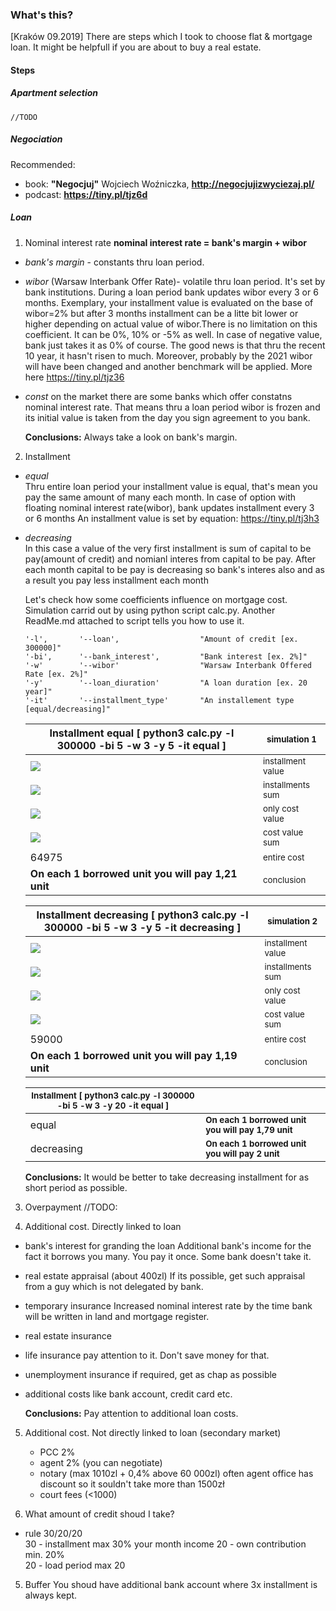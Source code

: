 ### What's this?
[Kraków 09.2019]
There are steps which I took to choose flat & mortgage loan.
It might be helpfull if you are about to buy a real estate.

#### Steps
##### Apartment selection
    //TODO 

##### Negociation
Recommended:
* book: **"Negocjuj"** Wojciech Woźniczka, **http://negocjujizwyciezaj.pl/**
* podcast: **https://tiny.pl/tjz6d**

##### Loan
1. Nominal interest rate
    **nominal interest rate = bank's margin + wibor**

  * *bank's margin* - constants thru loan period.
  * *wibor* (Warsaw Interbank Offer Rate)- volatile thru loan period.
    It's set by bank institutions. During a loan period bank updates wibor every 3 or 6 months.
    Exemplary, your installment value is evaluated on the base of wibor=2% but after 3 months installment
    can be a litte bit lower or higher depending on actual value of wibor.There is no limitation on this 
    coefficient. It can be 0%, 10% or -5% as well. In case of negative value, bank just takes it as 0% of course.
    The good news is that thru the recent 10 year, it hasn't risen to much. Moreover, probably by the 2021 wibor will have been
    changed and another benchmark will be applied. More here https://tiny.pl/tjz36
    
  * *const* on the market there are some banks which offer constatns nominal interest rate.
    That means thru a loan period wibor is frozen and its initial value is taken from the day you sign agreement to you bank.
    
    __Conclusions:__
    Always take a look on bank's margin.

2. Installment
  * *equal*<br/>
    Thru entire loan period your installment value is equal, that's mean you pay the same amount of many each month.
    In case of option with floating nominal interest rate(wibor), bank updates installment every 3 or 6 months
    An installment value is set by equation: https://tiny.pl/tj3h3
  * *decreasing*<br/>
    In this case a value of the very first installment is sum of capital to be pay(amount of credit) and nomianl interes from capital to be pay.
    After each month capital to be pay is decreasing so bank's interes also and as a result you pay less installment each month
    
    Let's check how some coefficients influence on mortgage cost.
    Simulation carrid out by using python script calc.py. 
    Another ReadMe.md attached to script tells you how to use it.
    ```
    '-l',       '--loan',                  "Amount of credit [ex. 300000]"
    '-bi',      '--bank_interest',         "Bank interest [ex. 2%]"
    '-w'        '--wibor'                  "Warsaw Interbank Offered Rate [ex. 2%]"
    '-y'        '--loan_diuration'         "A loan duration [ex. 20 year]"
    '-it'       '--installment_type'       "An installement type [equal/decreasing]"
    ```
    | Installment equal [ python3 calc.py -l 300000 -bi 5 -w 3 -y 5 -it equal ] | <sup>simulation 1</sup> |
    | ------------------------------------------------------------              | -------- |
    | ![](store/eq_installment_value.png)                          | <sup>installment value</sup> |
    | ![](store/eq_installment_value_sum.png)                      | <sup>installments sum</sup> |
    | ![](store/eq_costs.png)                                      | <sup>only cost value</sup> |
    | ![](store/eq_costs_sum.png)                                  | <sup>cost value sum</sup>  |
    | 64975                                                        | <sup>entire cost</sup>  |
    | **On each 1 borrowed unit you will pay 1,21 unit**           | <sup>conclusion</sup>  |
    
    | Installment decreasing [ python3 calc.py -l 300000 -bi 5 -w 3 -y 5 -it decreasing ] | <sup>simulation 2</sup>  |
    | ------------------------------------------------------------              | -------- |
    | ![](store/decr_installment_value.png)                          | <sup>installment value</sup> |
    | ![](store/decr_installment_value_sum.png)                      | <sup>installments sum</sup> |
    | ![](store/decr_costs.png)                                      | <sup>only cost value</sup> |
    | ![](store/decr_costs_sum.png)                                  | <sup>cost value sum</sup>  |
    | 59000                                                          | <sup>entire cost</sup>  |
    | **On each 1 borrowed unit you will pay 1,19 unit**             | <sup>conclusion</sup>  |
    
    |  <sup>Installment [ python3 calc.py -l 300000 -bi 5 -w 3 -y 20 -it equal ] </sup> |  |
    | ------------------------------------------------------------                      | -------- |
    | equal| <sup>**On each 1 borrowed unit you will pay 1,79 unit**</sup>              ||
    | decreasing| <sup>**On each 1 borrowed unit you will pay 2 unit**</sup>            ||
    
    __Conclusions:__
    It would be better to take decreasing installment for as short period as possible.
    
3. Overpayment
    //TODO:

4. Additional cost. Directly linked to loan
  * bank's interest for granding the loan
    Additional bank's income for the fact it borrows you many. 
    You pay it once. Some bank doesn't take it.
  * real estate appraisal (about 400zl)
    If its possible, get such appraisal from a guy which is not delegated by bank.
  * temporary insurance
    Increased nominal interest rate by the time bank will be written in land and mortgage register.
  * real estate insurance
  * life insurance 
    pay attention to it. Don't save money for that.
  * unemployment insurance
    if required, get as chap as possible
  * additional costs 
    like bank account, credit card etc.
    
    __Conclusions:__
    Pay attention to additional loan costs.
    
5. Additional cost. Not directly linked to loan (secondary market)
    * PCC 2% 
    * agent 2% (you can negotiate)
    * notary (max 1010zl + 0,4% above 60 000zl)
      often agent office has discount so it souldn't take more than 1500zł 
    * court fees (<1000) 
    
6. What amount of credit shoud I take?
  * rule 30/20/20<br/>
    30 - installment max 30% your month income
    20 - own contribution min. 20%  
    20 - load period max 20 
    
5. Buffer
    You shoud have additional bank account where 3x installment is always kept.